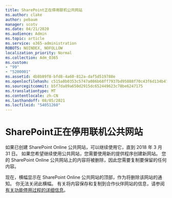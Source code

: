 ```yaml
---
title: SharePoint正在停用联机公共网站
ms.author: clake
author: pebaum
manager: scotv
ms.date: 04/21/2020
ms.audience: Admin
ms.topic: article
ms.service: o365-administration
ROBOTS: NOINDEX, NOFOLLOW
localization_priority: Normal
ms.collection: Adm_O365
ms.custom:
- "99"
- "5200001"
ms.assetid: 4b8b89f8-bfd8-4a60-812a-daf5d519788e
ms.openlocfilehash: c515a8b0353c5747a086b68ff7937bd95888f70c43f6d134b4756653e2177b0b
ms.sourcegitcommit: b5f7da89a650d2915dc652449623c78be6247175
ms.translationtype: MT
ms.contentlocale: zh-CN
ms.lasthandoff: 08/05/2021
ms.locfileid: "54051260"
---
```

# <a name="sharepoint-online-public-websites-are-being-discontinued"></a>SharePoint正在停用联机公共网站

如果已创建 SharePoint Online 公共网站，可以继续使用它，直到 2018 年 3 月 31 日。 如果您希望继续使用公共网站，您需要使用新的提供程序创建新网站。 您的 SharePoint Online 公共网站上的内容将被删除，因此您需要复制要保留的任何内容。
  
现在，横幅显示在 SharePoint Online 公共网站的顶部，作为将删除该网站的通知。 你无法关闭此横幅。 有关将内容保存和复制到合作伙伴网站的信息，请参阅 [有关功能停用过程的详细信息](https://go.microsoft.com/fwlink/?linkid=866980)。
  
